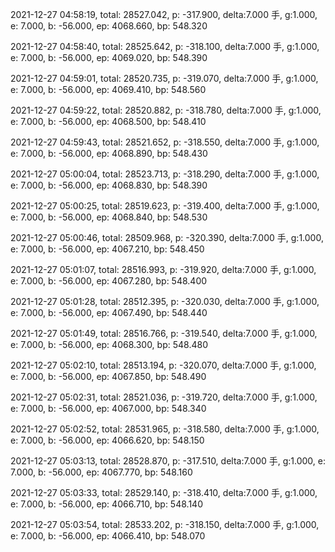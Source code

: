 2021-12-27 04:58:19, total: 28527.042, p: -317.900, delta:7.000 手, g:1.000, e: 7.000, b: -56.000, ep: 4068.660, bp: 548.320

2021-12-27 04:58:40, total: 28525.642, p: -318.100, delta:7.000 手, g:1.000, e: 7.000, b: -56.000, ep: 4069.020, bp: 548.390

2021-12-27 04:59:01, total: 28520.735, p: -319.070, delta:7.000 手, g:1.000, e: 7.000, b: -56.000, ep: 4069.410, bp: 548.560

2021-12-27 04:59:22, total: 28520.882, p: -318.780, delta:7.000 手, g:1.000, e: 7.000, b: -56.000, ep: 4068.500, bp: 548.410

2021-12-27 04:59:43, total: 28521.652, p: -318.550, delta:7.000 手, g:1.000, e: 7.000, b: -56.000, ep: 4068.890, bp: 548.430

2021-12-27 05:00:04, total: 28523.713, p: -318.290, delta:7.000 手, g:1.000, e: 7.000, b: -56.000, ep: 4068.830, bp: 548.390

2021-12-27 05:00:25, total: 28519.623, p: -319.400, delta:7.000 手, g:1.000, e: 7.000, b: -56.000, ep: 4068.840, bp: 548.530

2021-12-27 05:00:46, total: 28509.968, p: -320.390, delta:7.000 手, g:1.000, e: 7.000, b: -56.000, ep: 4067.210, bp: 548.450

2021-12-27 05:01:07, total: 28516.993, p: -319.920, delta:7.000 手, g:1.000, e: 7.000, b: -56.000, ep: 4067.280, bp: 548.400

2021-12-27 05:01:28, total: 28512.395, p: -320.030, delta:7.000 手, g:1.000, e: 7.000, b: -56.000, ep: 4067.490, bp: 548.440

2021-12-27 05:01:49, total: 28516.766, p: -319.540, delta:7.000 手, g:1.000, e: 7.000, b: -56.000, ep: 4068.300, bp: 548.480

2021-12-27 05:02:10, total: 28513.194, p: -320.070, delta:7.000 手, g:1.000, e: 7.000, b: -56.000, ep: 4067.850, bp: 548.490

2021-12-27 05:02:31, total: 28521.036, p: -319.720, delta:7.000 手, g:1.000, e: 7.000, b: -56.000, ep: 4067.000, bp: 548.340

2021-12-27 05:02:52, total: 28531.965, p: -318.580, delta:7.000 手, g:1.000, e: 7.000, b: -56.000, ep: 4066.620, bp: 548.150

2021-12-27 05:03:13, total: 28528.870, p: -317.510, delta:7.000 手, g:1.000, e: 7.000, b: -56.000, ep: 4067.770, bp: 548.160

2021-12-27 05:03:33, total: 28529.140, p: -318.410, delta:7.000 手, g:1.000, e: 7.000, b: -56.000, ep: 4066.710, bp: 548.140

2021-12-27 05:03:54, total: 28533.202, p: -318.150, delta:7.000 手, g:1.000, e: 7.000, b: -56.000, ep: 4066.410, bp: 548.070